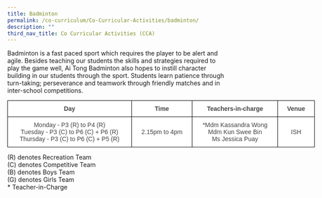 ```yaml
---
title: Badminton
permalink: /co-curriculum/Co-Curricular-Activities/badminton/
description: ""
third_nav_title: Co Curricular Activities (CCA)
---
```


Badminton is a fast paced sport which requires the player to be alert and agile. Besides teaching our students the skills and strategies required to play the game well, Ai Tong Badminton also hopes to instill character building in our students through the sport. Students learn patience through turn-taking; perseverance and teamwork through friendly matches and in inter-school competitions.

<style type="text/css">
.tg  {border-collapse:collapse;border-spacing:0;margin:0px auto;}
.tg td{border-color:black;border-style:solid;border-width:1px;font-family:Arial, sans-serif;font-size:14px;
  overflow:hidden;padding:10px 5px;word-break:normal;}
.tg th{border-color:black;border-style:solid;border-width:1px;font-family:Arial, sans-serif;font-size:14px;
  font-weight:normal;overflow:hidden;padding:10px 5px;word-break:normal;}
.tg .tg-ncov{background-color:#FFF;color:#454545;text-align:center;vertical-align:middle}
.tg .tg-cuqa{background-color:#FFF;color:#454545;font-weight:bold;text-align:center;vertical-align:middle}
.tg .tg-vfvg{background-color:#FFF;color:#444;text-align:center;vertical-align:middle}
</style>
<table class="tg" style="undefined;table-layout: fixed; width: 701px">
<colgroup>
<col style="width: 283px">
<col style="width: 139px">
<col style="width: 195px">
<col style="width: 84px">
</colgroup>
<tbody>
  <tr>
    <td class="tg-cuqa">Day </td>
    <td class="tg-ncov">  <span style="font-weight:bold">Time</span></td>
    <td class="tg-cuqa">Teachers-in-charge</td>
    <td class="tg-ncov"><span style="font-weight:bold">Venue</span></td>
  </tr>
  <tr>
    <td class="tg-vfvg">Monday - P3 (R) to P4 (R) <br>Tuesday - P3 (C) to P6 (C)  + P6 (R) <br>Thursday - P3 (C) to P6 (C) + P5 (R) </td>
    <td class="tg-vfvg">2.15pm to 4pm </td>
    <td class="tg-vfvg">*Mdm Kassandra Wong<br>Mdm Kun Swee Bin<br>Ms Jessica Puay</td>
    <td class="tg-vfvg"> ISH</td>
  </tr>
</tbody>
</table>

(R) denotes Recreation Team  
(C) denotes Competitive Team  
(B) denotes Boys Team  
(G) denotes Girls Team  
\* Teacher-in-Charge